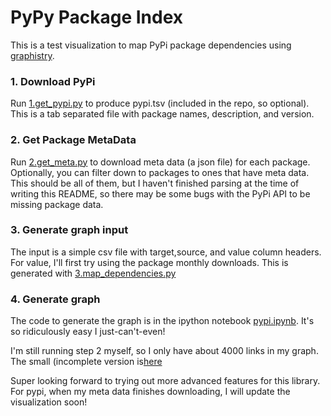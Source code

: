 # PyPy Package Index

This is a test visualization to map PyPi package dependencies using [graphistry](https://labs.graphistry.com).

### 1. Download PyPi

Run [1.get_pypi.py](1.get_pypi.py) to produce pypi.tsv (included in the repo, so optional). This is a tab separated file with package names, description, and version.

### 2. Get Package MetaData

Run [2.get_meta.py](2.get_meta.py) to download meta data (a json file) for each package. Optionally, you can filter down to packages to ones that have meta data. This should be all of them, but I haven't finished parsing at the time of writing this README, so there may be some bugs with the PyPi API to be missing package data.

### 3. Generate graph input

The input is a simple csv file with target,source, and value column headers. For value, I'll first try using the package monthly downloads. This is generated with [3.map_dependencies.py](3.map_depencies.py)

### 4. Generate graph

The code to generate the graph is in the ipython notebook [pypi.ipynb](pypi.ipynb). It's so ridiculously easy I just-can't-even! 

I'm still running step 2 myself, so I only have about 4000 links in my graph. The small (incomplete version is[here](https://labs.graphistry.com/graph/graph.html?type=vgraph&viztoken=a469101e3b93976edf84204a37c664150a0d9afd&usertag=72805b68-pygraphistry-0.9.27&splashAfter=1461369066&info=true&dataset=Users%2F5RXJD0BWP7_9unt4jk56xjguzo20529&play=0
)

Super looking forward to trying out more advanced features for this library. For pypi, when my meta data finishes downloading, I will update the visualization soon!

